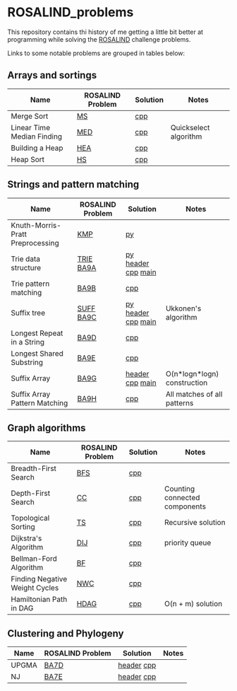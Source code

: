 # ROSALIND_problems

This repository contains thi history of me getting a little bit better at programming while solving the [ROSALIND](https://rosalind.info/problems/locations/) challenge problems.

Links to some notable problems are grouped in tables below:

## Arrays and sortings

Name|ROSALIND Problem|Solution|Notes
---|---|---|---
Merge Sort|[MS](https://rosalind.info/problems/ms/)|[cpp](Algorithmic-Heights/MS.cpp)|
Linear Time Median Finding|[MED](https://rosalind.info/problems/med/)|[cpp](Algorithmic-Heights/MED.cpp)|Quickselect algorithm
Building a Heap|[HEA](https://rosalind.info/problems/hea/)|[cpp](Algorithmic-Heights/HEA.cpp)|
Heap Sort|[HS](https://rosalind.info/problems/hs/)|[cpp](Algorithmic-Heights/HS.cpp)|


## Strings and pattern matching

Name|ROSALIND Problem|Solution|Notes
---|---|---|---
Knuth-Morris-Pratt Preprocessing|[KMP](https://rosalind.info/problems/kmp/)|[py](Bioinformatics-Stronghold/40_kmp.py)|
Trie data structure|[TRIE](https://rosalind.info/problems/trie/)<br>[BA9A](https://rosalind.info/problems/ba9a/)|[py](Bioinformatics-Stronghold/56_trie.py)<br>[header](Bioinformatics-Textbook-Track/trie.hpp) [cpp](Bioinformatics-Textbook-Track/trie.cpp) [main](Bioinformatics-Textbook-Track/BA9A.cpp)|
Trie pattern matching|[BA9B](https://rosalind.info/problems/ba9b/)|[cpp](Bioinformatics-Textbook-Track/BA9B.cpp)|
Suffix tree|[SUFF](https://rosalind.info/problems/suff/)<br>[BA9C](https://rosalind.info/problems/ba9c/)|[py](Bioinformatics-Stronghold/suffix_tree.py)<br>[header](Bioinformatics-Textbook-Track/suffix_tree.hpp) [cpp](Bioinformatics-Textbook-Track/suffix_tree.cpp) [main](Bioinformatics-Textbook-Track/BA9C.cpp)|Ukkonen's algorithm
Longest Repeat in a String|[BA9D](https://rosalind.info/problems/ba9d/)|[cpp](Bioinformatics-Textbook-Track/BA9D.cpp)|
Longest Shared Substring|[BA9E](https://rosalind.info/problems/ba9e/)|[cpp](Bioinformatics-Textbook-Track/BA9E.cpp)
Suffix Array|[BA9G](https://rosalind.info/problems/ba9g/)|[header](Bioinformatics-Textbook-Track/suffix_array.hpp) [cpp](Bioinformatics-Textbook-Track/suffix_array.cpp) [main](Bioinformatics-Textbook-Track/BA9G.cpp)| O(n\*logn\*logn) construction
Suffix Array Pattern Matching|[BA9H](https://rosalind.info/problems/ba9h/)|[cpp](Bioinformatics-Textbook-Track/BA9H.cpp)|All matches of all patterns

## Graph algorithms

Name|ROSALIND Problem|Solution|Notes
---|---|---|---
Breadth-First Search|[BFS](https://rosalind.info/problems/bfs/)|[cpp](Algorithmic-Heights/BFS.cpp)|
Depth-First Search|[CC](https://rosalind.info/problems/cc/)|[cpp](Algorithmic-Heights/CC.cpp)|Counting connected components
Topological Sorting|[TS](https://rosalind.info/problems/ts/)|[cpp](Algorithmic-Heights/TS.cpp)|Recursive solution
Dijkstra's Algorithm|[DIJ](https://rosalind.info/problems/dij/)|[cpp](Algorithmic-Heights/DIJ.cpp)|priority queue
Bellman-Ford Algorithm|[BF](https://rosalind.info/problems/bf/)|[cpp](Algorithmic-Heights/BF.cpp)
Finding Negative Weight Cycles|[NWC](https://rosalind.info/problems/nwc/)|[cpp](Algorithmic-Heights/NWC.cpp)|
Hamiltonian Path in DAG|[HDAG](https://rosalind.info/problems/hdag/)|[cpp](Algorithmic-Heights/HDAG.cpp)|O(n + m) solution


## Clustering and Phylogeny
Name|ROSALIND Problem|Solution|Notes
---|---|---|---
UPGMA|[BA7D](https://rosalind.info/problems/ba7d/)|[header](Bioinformatics-Textbook-Track/BA7.h) [cpp](Bioinformatics-Textbook-Track/BA7D.cpp)|
NJ|[BA7E](https://rosalind.info/problems/ba7d/)|[header](Bioinformatics-Textbook-Track/BA7.h) [cpp](Bioinformatics-Textbook-Track/BA7E.cpp)|

